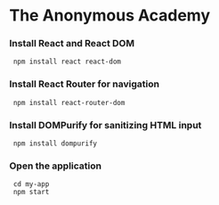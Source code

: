 # The Anonymous Academy

### Install React and React DOM
```
 npm install react react-dom
```

### Install React Router for navigation
```
 npm install react-router-dom
```

### Install DOMPurify for sanitizing HTML input
```
 npm install dompurify
```

### Open the application
```
 cd my-app
 npm start
```
